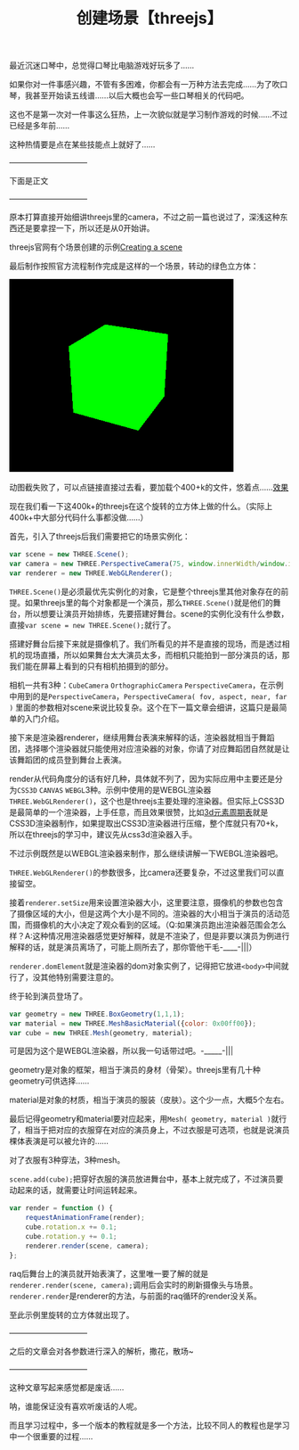 ﻿---
layout: post
title: 创建场景【threejs】
keywords: Sign,Sign的博客,技术文章,web开发,threejs介绍
description: 简单的介绍了threejs的第一课创建场景
tags: [threejs, web]
---
最近沉迷口琴中，总觉得口琴比电脑游戏好玩多了……

如果你对一件事感兴趣，不管有多困难，你都会有一万种方法去完成……为了吹口琴，我甚至开始读五线谱……以后大概也会写一些口琴相关的代码吧。

这也不是第一次对一件事这么狂热，上一次貌似就是学习制作游戏的时候……不过已经是多年前……

这种热情要是点在某些技能点上就好了……

——————————

下面是正文

——————————

原本打算直接开始细讲threejs里的camera，不过之前一篇也说过了，深浅这种东西还是要拿捏一下，所以还是从0开始讲。

threejs官网有个场景创建的示例[Creating a scene](http://threejs.org/docs/index.html#Manual/Introduction/Creating_a_scene)

最后制作按照官方流程制作完成是这样的一个场景，转动的绿色立方体：

![转动的绿色立方体](/img/2016-2-21-whatstheejs/e1.png)

动图截失败了，可以点链接直接过去看，要加载个400+k的文件，悠着点……[效果](/example/2016-2-21-whatstheejs/3d.html)

现在我们看一下这400k+的threejs在这个旋转的立方体上做的什么。（实际上400k+中大部分代码什么事都没做……）

首先，引入了threejs后我们需要把它的场景实例化：

```javascript
var scene = new THREE.Scene();
var camera = new THREE.PerspectiveCamera(75, window.innerWidth/window.innerHeight, 0.1, 1000);
var renderer = new THREE.WebGLRenderer();
```

`THREE.Scene()`是必须最优先实例化的对象，它是整个threejs里其他对象存在的前提。如果threejs里的每个对象都是一个演员，那么`THREE.Scene()`就是他们的舞台，所以想要让演员开始排练，先要搭建好舞台。scene的实例化没有什么参数，直接`var scene = new THREE.Scene();`就行了。

搭建好舞台后接下来就是摄像机了。我们所看见的并不是直接的现场，而是透过相机的现场直播，所以如果舞台太大演员太多，而相机只能拍到一部分演员的话，那我们能在屏幕上看到的只有相机拍摄到的部分。

相机一共有3种：`CubeCamera` `OrthographicCamera` `PerspectiveCamera`，在示例中用到的是`PerspectiveCamera`，`PerspectiveCamera( fov, aspect, near, far )` 里面的参数相对scene来说比较复杂。这个在下一篇文章会细讲，这篇只是最简单的入门介绍。

接下来是渲染器renderer，继续用舞台表演来解释的话，渲染器就相当于舞蹈团，选择哪个渲染器就只能使用对应渲染器的对象，你请了对应舞蹈团自然就是让该舞蹈团的成员登到舞台上表演。

render从代码角度分的话有好几种，具体就不列了，因为实际应用中主要还是分为`CSS3D` `CANVAS` `WEBGL`3种。示例中使用的是WEBGL渲染器`THREE.WebGLRenderer()`，这个也是threejs主要处理的渲染器。但实际上CSS3D是最简单的一个渲染器，上手任意，而且效果很赞，比如[3d元素周期表](http://threejs.org/examples/#css3d_periodictable)就是CSS3D渲染器制作，如果提取出CSS3D渲染器进行压缩，整个库就只有70+k，所以在threejs的学习中，建议先从css3d渲染器入手。

不过示例既然是以WEBGL渲染器来制作，那么继续讲解一下WEBGL渲染器吧。

`THREE.WebGLRenderer()`的参数很多，比camera还要复杂，不过这里我们可以直接留空。

接着`renderer.setSize`用来设置渲染器大小，这里要注意，摄像机的参数也包含了摄像区域的大小，但是这两个大小是不同的。渲染器的大小相当于演员的活动范围，而摄像机的大小决定了观众看到的区域。（Q:如果演员跑出渲染器范围会怎么样？A:这种情况用渲染器感觉更好解释，就是不渲染了，但是非要以演员为例进行解释的话，就是演员离场了，可能上厕所去了，那你管他干毛-____-|||）

`renderer.domElement`就是渲染器的dom对象实例了，记得把它放进`<body>`中间就行了，没其他特别需要注意的。

终于轮到演员登场了。

```javascript
var geometry = new THREE.BoxGeometry(1,1,1);
var material = new THREE.MeshBasicMaterial({color: 0x00ff00});
var cube = new THREE.Mesh(geometry, material);
```

可是因为这个是WEBGL渲染器，所以我一句话带过吧。-_____-|||

geometry是对象的框架，相当于演员的身材（骨架）。threejs里有几十种geometry可供选择……

material是对象的材质，相当于演员的服装（皮肤）。这个少一点，大概5个左右。

最后记得geometry和material要对应起来，用`Mesh( geometry, material )`就行了，相当于把对应的衣服穿在对应的演员身上，不过衣服是可选项，也就是说演员棵体表演是可以被允许的……

对了衣服有3种穿法，3种mesh。

`scene.add(cube);`把穿好衣服的演员放进舞台中，基本上就完成了，不过演员要动起来的话，就需要让时间运转起来。

```javascript
var render = function () {
    requestAnimationFrame(render);
    cube.rotation.x += 0.1;
    cube.rotation.y += 0.1;
    renderer.render(scene, camera);
};
```

raq后舞台上的演员就开始表演了，这里唯一要了解的就是`renderer.render(scene, camera);`调用后会实时的刷新摄像头与场景。`renderer.render`是renderer的方法，与前面的raq循环的render没关系。

至此示例里旋转的立方体就出现了。

——————————

之后的文章会对各参数进行深入的解析，撒花，散场~

——————————

这种文章写起来感觉都是废话……

呐，谁能保证没有喜欢听废话的人呢。

而且学习过程中，多一个版本的教程就是多一个方法，比较不同人的教程也是学习中一个很重要的过程……

